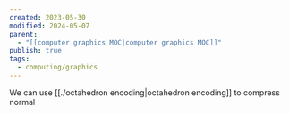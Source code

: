 ```yaml
---
created: 2023-05-30
modified: 2024-05-07
parent:
  - "[[computer graphics MOC|computer graphics MOC]]"
publish: true
tags:
  - computing/graphics
---
```


We can use [[./octahedron encoding|octahedron encoding]] to compress normal